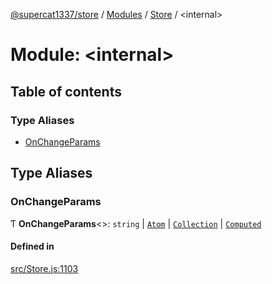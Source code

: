 [@supercat1337/store](../README.md) / [Modules](../modules.md) / [Store](Store.md) / \<internal\>

# Module: \<internal\>

## Table of contents

### Type Aliases

- [OnChangeParams](Store._internal_.md#onchangeparams)

## Type Aliases

### OnChangeParams

Ƭ **OnChangeParams**\<\>: `string` \| [`Atom`](../classes/Store.Atom.md) \| [`Collection`](../classes/Store.Collection.md) \| [`Computed`](../classes/Store.Computed.md)

#### Defined in

[src/Store.js:1103](https://github.com/supercat911/store/blob/504c861e6daa9eca4a6684117c44ef78a2a0a44d/src/Store.js#L1103)
